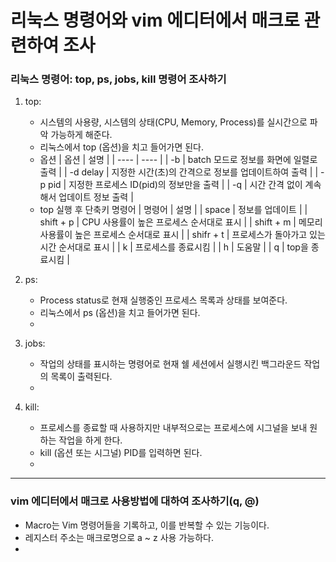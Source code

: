 #  리눅스 명령어와 vim 에디터에서 매크로 관련하여 조사


### 리눅스 명령어: top, ps, jobs, kill 명령어 조사하기

1) top:
   * 시스템의 사용량, 시스템의 상태(CPU, Memory, Process)를 실시간으로 파악 가능하게 해준다.
   * 리눅스에서 top (옵션)을 치고 들어가면 된다.
   * 옵션
      | 옵션 | 설명 |
      | ---- | ---- |
      | -b | batch 모드로 정보를 화면에 일렬로 출력 |
      | -d delay | 지정한 시간(초)의 간격으로 정보를 업데이트하여 출력 |
      | -p pid | 지정한 프로세스 ID(pid)의 정보만을 출력 |
      | -q | 시간 간격 없이 계속해서 업데이트 정보 출력 |
   * top 실행 후 단축키 명령어
      | 명령어 | 설명 |
      | space | 정보를 업데이트 |
      | shift + p | CPU 사용률이 높은 프로세스 순서대로 표시 |
      | shift + m | 메모리 사용률이 높은 프로세스 순서대로 표시 |
      | shifr + t | 프로세스가 돌아가고 있는 시간 순서대로 표시 |
      | k | 프로세스를 종료시킴 |
      | h | 도움말 |
      | q | top을 종료시킴 |
   
2) ps:
   * Process status로 현재 실행중인 프로세스 목록과 상태를 보여준다. 
   * 리눅스에서 ps (옵션)을 치고 들어가면 된다. 
   * 
3) jobs:
   * 작업의 상태를 표시하는 명령어로 현재 쉘 세션에서 실행시킨 백그라운드 작업의 목록이 출력된다.
   * 
4) kill:
   * 프로세스를 종료할 때 사용하지만 내부적으로는 프로세스에 시그널을 보내 원하는 작업을 하게 한다.
   * kill (옵션 또는 시그널) PID를 입력하면 된다. 
   * 

---
### vim 에디터에서 매크로 사용방법에 대하여 조사하기(q, @)

* Macro는 Vim 명령어들을 기록하고, 이를 반복할 수 있는 기능이다.
* 레지스터 주소는 매크로명으로 a ~ z 사용 가능하다.
* 
